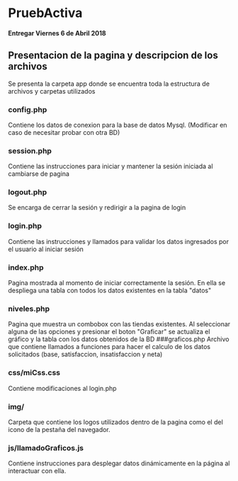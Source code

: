 # PruebActiva
#### Entregar Viernes 6 de Abril 2018

## Presentacion de la pagina y descripcion de los archivos
Se presenta la carpeta app donde se encuentra toda la estructura de archivos y carpetas utilizados
### config.php 
Contiene los datos de conexion para la base de datos Mysql. (Modificar en caso de necesitar probar con otra BD)
### session.php
Contiene las instrucciones para iniciar y mantener la sesión iniciada al cambiarse de pagina
### logout.php
Se encarga de cerrar la sesión y redirigir a la pagina de login
### login.php
Contiene las instrucciones y llamados para validar los datos ingresados por el usuario al iniciar sesión
### index.php
Pagina mostrada al momento de iniciar correctamente la sesión. En ella se despliega una tabla con todos los datos existentes en la tabla "datos"
### niveles.php
Pagina que muestra un combobox con las tiendas existentes. Al seleccionar alguna de las opciones y presionar el boton "Graficar" se actualiza el gráfico y la tabla con los datos obtenidos de la BD
###graficos.php
Archivo que contiene llamados a funciones para hacer el calculo de los datos solicitados (base, satisfaccion, insatisfaccion y neta)

### css/miCss.css
Contiene modificaciones al login.php

### img/
Carpeta que contiene los logos utilizados dentro de la pagina como el del icono de la pestaña del navegador.

### js/llamadoGraficos.js
Contiene instrucciones para desplegar datos dinámicamente en la página al interactuar con ella.
